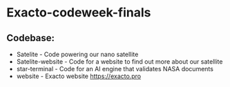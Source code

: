 # Exacto-codeweek-finals

## Codebase:
- Satelite - Code powering our nano satellite
- Satelite-website - Code for a website to find out more about our satellite
- star-terminal - Code for an AI engine that validates NASA documents
- website - Exacto website https://exacto.pro
